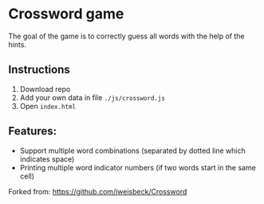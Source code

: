 # Crossword game
The goal of the game is to correctly guess all words with the help of the hints. 

## Instructions

1. Download repo
2. Add your own data in file `./js/crossword.js`
3. Open `index.html`

## Features:
* Support multiple word combinations (separated by dotted line which indicates space)
* Printing multiple word indicator numbers (if two words start in the same cell)


Forked from:
<https://github.com/jweisbeck/Crossword>
